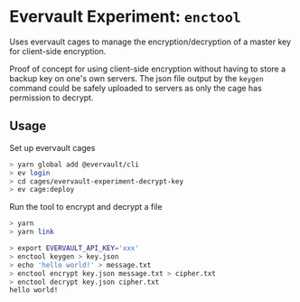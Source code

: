 # Evervault Experiment: `enctool`

Uses evervault cages to manage the encryption/decryption of a master key for
client-side encryption.

Proof of concept for using client-side encryption without having to store a
backup key on one's own servers. The json file output by the `keygen` command
could be safely uploaded to servers as only the cage has permission to decrypt.

## Usage

Set up evervault cages

```sh
> yarn global add @evervault/cli
> ev login
> cd cages/evervault-experiment-decrypt-key
> ev cage:deploy
```

Run the tool to encrypt and decrypt a file

```sh
> yarn
> yarn link

> export EVERVAULT_API_KEY='xxx'
> enctool keygen > key.json
> echo 'hello world!' > message.txt
> enctool encrypt key.json message.txt > cipher.txt
> enctool decrypt key.json cipher.txt
hello world!
```
